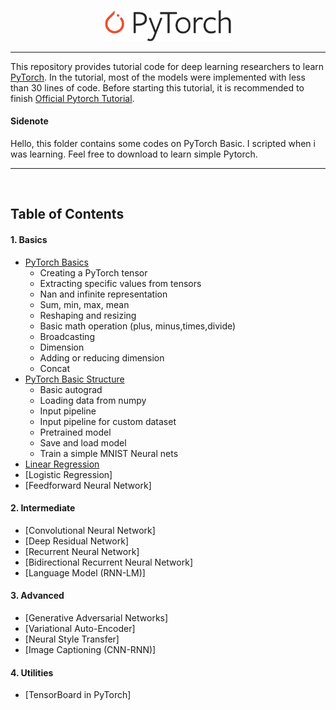 <p align="center"><img width="40%" src="logo/Pytorch_logo.png" /></p>

--------------------------------------------------------------------------------

This repository provides tutorial code for deep learning researchers to learn [PyTorch](https://github.com/pytorch/pytorch). In the tutorial, most of the models were implemented with less than 30 lines of code. Before starting this tutorial, it is recommended to finish [Official Pytorch Tutorial](http://pytorch.org/tutorials/beginner/deep_learning_60min_blitz.html).

#### Sidenote
Hello, this folder contains some codes on PyTorch Basic. I scripted when i was learning. Feel free to download to learn simple Pytorch.

--------------------------------------------------------------------------------

<br/>

## Table of Contents

#### 1. Basics
* [PyTorch Basics](https://github.com/ymin-t/pytorch-tutorial-jupyter-notebooks/blob/main/tutorials/01-basic/pytorch_basic/PyTorch%20Basic.ipynb)
   * Creating a PyTorch tensor
   * Extracting specific values from tensors
   * Nan and infinite representation
   * Sum, min, max, mean
   * Reshaping and resizing
   * Basic math operation (plus, minus,times,divide)
   * Broadcasting
   * Dimension
   * Adding or reducing dimension
   * Concat
* [PyTorch Basic Structure](https://github.com/ymin-t/pytorch-tutorial-jupyter-notebooks/blob/main/tutorials/01-basic/pytorch_basic_structure/PyTorch%20Basic%20structure.ipynb)
   * Basic autograd
   * Loading data from numpy
   * Input pipeline
   * Input pipeline for custom dataset
   * Pretrained model
   * Save and load model
   * Train a simple MNIST Neural nets
* [Linear Regression](https://github.com/ymin-t/pytorch-tutorial-jupyter-notebooks/blob/main/tutorials/01-basic/pytorch_linear_regression/PyTorch%20Basic%20Linear%20regression.ipynb)
* [Logistic Regression]
* [Feedforward Neural Network]

#### 2. Intermediate
* [Convolutional Neural Network]
* [Deep Residual Network]
* [Recurrent Neural Network]
* [Bidirectional Recurrent Neural Network]
* [Language Model (RNN-LM)]

#### 3. Advanced
* [Generative Adversarial Networks]
* [Variational Auto-Encoder]
* [Neural Style Transfer]
* [Image Captioning (CNN-RNN)]

#### 4. Utilities
* [TensorBoard in PyTorch]



<br/>

